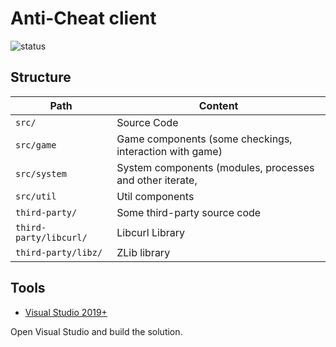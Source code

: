 # Anti-Cheat client

![status](https://github.com/rock-ac/client-plugin/workflows/MSBuild/badge.svg)

## Structure

| Path | Content |
| ---- | ------- |
| `src/` | Source Code |
| `src/game` | Game components (some checkings, interaction with game) |
| `src/system` | System components (modules, processes and other iterate, |
| `src/util` | Util components |
| `third-party/` | Some third-party source code |
| `third-party/libcurl/` | Libcurl Library |
| `third-party/libz/` | ZLib library |

## Tools

* [Visual Studio 2019+](https://www.visualstudio.com/)

Open Visual Studio and build the solution.
